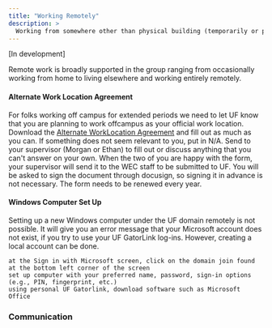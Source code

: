 ```yaml
---
title: "Working Remotely"
description: >
  Working from somewhere other than physical building (temporarily or permanently)
---
```


[In development]

Remote work is broadly supported in the group ranging from occasionally working from home to living elsewhere and working entirely remotely.

#### Alternate Work Location Agreement

For folks working off campus for extended periods we need to let UF know that you are planning to work offcampus as your official work location. Download the [Alternate WorkLocation Agreement](https://hr.ufl.edu/wp-content/uploads/2020/06/Remote-Work-Location-Agreement.pdf) and fill out as much as you can. If something does not seem relevant to you, put in N/A. Send to your supervisor (Morgan or Ethan) to fill out or discuss anything that you can't answer on your own. When the two of you are happy with the form, your supervisor will send it to the WEC staff to be submitted to UF. You will be asked to sign the document through docusign, so signing it in advance is not necessary. The form needs to be renewed every year.

#### Windows Computer Set Up
Setting up a new Windows computer under the UF domain remotely is not possible. It will give you an error message that your Microsoft account does not exist, if you try to use your UF GatorLink log-ins. However, creating a local account can be done.

    at the Sign in with Microsoft screen, click on the domain join found at the bottom left corner of the screen
    set up computer with your preferred name, password, sign-in options (e.g., PIN, fingerprint, etc.)
    using personal UF Gatorlink, download software such as Microsoft Office


### Communication
